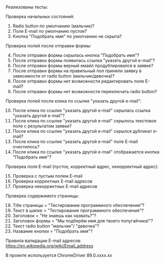 Реализованы тесты:

Проверка начальных состояний:

1. Radio button по умолчанию (мальчик)?
2. Поле E-mail по умолчанию пустое?
3. Кнопка "Подобрать имя" по умолчанию не скрыта?

Проверка полей после отправки формы:

4. После отправки формы скрылась кнопка "Подобрать имя"?
5. После отправки формы появилась ссылка "указать другой e-mail"?
6. После отправки формы верный емайл продублировался в заявке?
7. После отправки формы на правильный пол приняли заявку в зависимости от radio button (мальчик/девочка)?
8. После отправки формы нет возможности редактировать поле E-mail?
9. После отправки формы нет возможности переключать radio button?

Проверка полей после клика по ссылке "указать другой e-mail":

10. После клика по ссылке "указать другой e-mail" скрылась ссылка "указать другой e-mail"?
11. После клика по ссылке "указать другой e-mail" скрылось текстовое поле с результатом заявки?
12. После клика по ссылке "указать другой e-mail" скрылся дубликат e-mail?
13. После клика по ссылке "указать другой e-mail" поле E-mail очистилось?
14. После клика по ссылке "указать другой e-mail" отображается кнопка "Подобрать имя"?

Проверка поля E-mail (пустое, корректный адрес, некорректный адрес):

15. Проверка с пустым полем E-mail
16. Проверка корректных E-mail адресов
17. Проверка некорректных E-mail адресов

Проверка содержимого страницы:

18. Title страницы = "Тестирование программного обеспечения"?
19. Текст в шапке = "Тестирование программного обеспечения"?
20. Заголовок = "Не знаешь как назвать?"?
21. Заголовок формы = "Мы подберём имя для твоего попугайчика!"?
22. Текст radio button "мальчик"/ "девочка"?
23. Название кнопки = "Подобрать имя"?

Правила валидации E-mail адресов: https://en.wikipedia.org/wiki/Email_address

В проекте используется ChromeDriver 89.0.xxxx.xx

